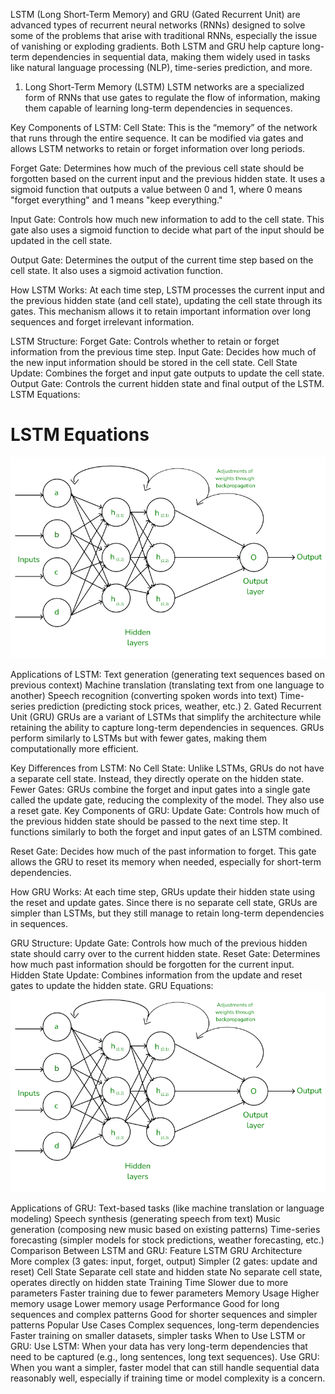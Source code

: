 LSTM (Long Short-Term Memory) and GRU (Gated Recurrent Unit) are advanced types of recurrent neural networks (RNNs) designed to solve some of the problems that arise with traditional RNNs, especially the issue of vanishing or exploding gradients. Both LSTM and GRU help capture long-term dependencies in sequential data, making them widely used in tasks like natural language processing (NLP), time-series prediction, and more.

1. Long Short-Term Memory (LSTM)
LSTM networks are a specialized form of RNNs that use gates to regulate the flow of information, making them capable of learning long-term dependencies in sequences.

Key Components of LSTM:
Cell State: This is the “memory” of the network that runs through the entire sequence. It can be modified via gates and allows LSTM networks to retain or forget information over long periods.

Forget Gate: Determines how much of the previous cell state should be forgotten based on the current input and the previous hidden state. It uses a sigmoid function that outputs a value between 0 and 1, where 0 means "forget everything" and 1 means "keep everything."

Input Gate: Controls how much new information to add to the cell state. This gate also uses a sigmoid function to decide what part of the input should be updated in the cell state.

Output Gate: Determines the output of the current time step based on the cell state. It also uses a sigmoid activation function.

How LSTM Works:
At each time step, LSTM processes the current input and the previous hidden state (and cell state), updating the cell state through its gates. This mechanism allows it to retain important information over long sequences and forget irrelevant information.

LSTM Structure:
Forget Gate: Controls whether to retain or forget information from the previous time step.
Input Gate: Decides how much of the new input information should be stored in the cell state.
Cell State Update: Combines the forget and input gate outputs to update the cell state.
Output Gate: Controls the current hidden state and final output of the LSTM.
LSTM Equations:
# LSTM Equations
![back-propogation](images/back_Propogation.png)

Applications of LSTM:
Text generation (generating text sequences based on previous context)
Machine translation (translating text from one language to another)
Speech recognition (converting spoken words into text)
Time-series prediction (predicting stock prices, weather, etc.)
2. Gated Recurrent Unit (GRU)
GRUs are a variant of LSTMs that simplify the architecture while retaining the ability to capture long-term dependencies in sequences. GRUs perform similarly to LSTMs but with fewer gates, making them computationally more efficient.

Key Differences from LSTM:
No Cell State: Unlike LSTMs, GRUs do not have a separate cell state. Instead, they directly operate on the hidden state.
Fewer Gates: GRUs combine the forget and input gates into a single gate called the update gate, reducing the complexity of the model. They also use a reset gate.
Key Components of GRU:
Update Gate: Controls how much of the previous hidden state should be passed to the next time step. It functions similarly to both the forget and input gates of an LSTM combined.

Reset Gate: Decides how much of the past information to forget. This gate allows the GRU to reset its memory when needed, especially for short-term dependencies.

How GRU Works:
At each time step, GRUs update their hidden state using the reset and update gates. Since there is no separate cell state, GRUs are simpler than LSTMs, but they still manage to retain long-term dependencies in sequences.

GRU Structure:
Update Gate: Controls how much of the previous hidden state should carry over to the current hidden state.
Reset Gate: Determines how much past information should be forgotten for the current input.
Hidden State Update: Combines information from the update and reset gates to update the hidden state.
GRU Equations:
![back-propogation](images/back_Propogation.png)

Applications of GRU:
Text-based tasks (like machine translation or language modeling)
Speech synthesis (generating speech from text)
Music generation (composing new music based on existing patterns)
Time-series forecasting (simpler models for stock predictions, weather forecasting, etc.)
Comparison Between LSTM and GRU:
Feature	LSTM	GRU
Architecture	More complex (3 gates: input, forget, output)	Simpler (2 gates: update and reset)
Cell State	Separate cell state and hidden state	No separate cell state, operates directly on hidden state
Training Time	Slower due to more parameters	Faster training due to fewer parameters
Memory Usage	Higher memory usage	Lower memory usage
Performance	Good for long sequences and complex patterns	Good for shorter sequences and simpler patterns
Popular Use Cases	Complex sequences, long-term dependencies	Faster training on smaller datasets, simpler tasks
When to Use LSTM or GRU:
Use LSTM: When your data has very long-term dependencies that need to be captured (e.g., long sentences, long text sequences).
Use GRU: When you want a simpler, faster model that can still handle sequential data reasonably well, especially if training time or model complexity is a concern.

